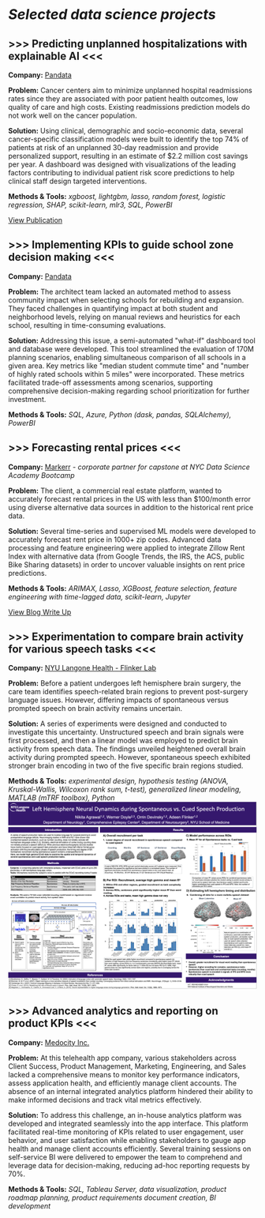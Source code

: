 # *Selected data science projects* 

## >>> Predicting unplanned hospitalizations with explainable AI <<<   

**Company:** [Pandata](https://pandata.co/) 

**Problem:** Cancer centers aim to minimize unplanned hospital readmissions rates since they are associated with poor patient health outcomes, low quality of care and high costs. Existing readmissions prediction models do not work well on the cancer population. 

**Solution:** Using clinical, demographic and socio-economic data, several cancer-specific classification models were built to identify the top 74% of patients at risk of an unplanned 30-day readmission and provide personalized support, resulting in an estimate of $2.2 million cost savings per year. A dashboard was designed with visualizations of the leading factors contributing to individual patient risk score predictions to help clinical staff design targeted interventions. 

**Methods & Tools:** *xgboost, lightgbm, lasso, random forest, logistic regression, SHAP, scikit-learn, mlr3, SQL, PowerBI*

[View Publication](https://ascopubs.org/doi/full/10.1200/CCI.22.00143?role=tab)

## >>> Implementing KPIs to guide school zone decision making <<< 
  
**Company:** [Pandata](https://pandata.co/)

**Problem:** The architect team lacked an automated method to assess community impact when selecting schools for rebuilding and expansion. They faced challenges in quantifying impact at both student and neighborhood levels, relying on manual reviews and heuristics for each school, resulting in time-consuming evaluations. 

**Solution:** Addressing this issue, a semi-automated "what-if" dashboard tool and database were developed. This tool streamlined the evaluation of 170M planning scenarios, enabling simultaneous comparison of all schools in a given area. Key metrics like "median student commute time" and "number of highly rated schools within 5 miles" were incorporated. These metrics facilitated trade-off assessments among scenarios, supporting comprehensive decision-making regarding school prioritization for further investment.
 
**Methods & Tools:** *SQL, Azure, Python (dask, pandas, SQLAlchemy), PowerBI* 

## >>> Forecasting rental prices <<<  

**Company:** [Markerr](https://markerr.com/) *-  corporate partner for capstone at NYC Data Science Academy Bootcamp*  

**Problem:** The client, a commercial real estate platform, wanted to accurately forecast rental prices in the US with less than $100/month error using diverse alternative data sources in addition to the historical rent price data. 

**Solution:** Several time-series and supervised ML models were developed to accurately forecast rent price in 1000+ zip codes. Advanced data processing and feature engineering were applied to integrate Zillow Rent Index with alternative data (from Google Trends, the IRS, the ACS, public Bike Sharing datasets) in order to uncover valuable insights on rent price predictions.

**Methods & Tools:** *ARIMAX, Lasso, XGBoost, feature selection, feature engineering with time-lagged data, scikit-learn, Jupyter*   

[View Blog Write Up](https://nycdatascience.com/blog/student-works/data-driven-supervised-models-forecasting-u-s-rent-prices/) 

## >>> Experimentation to compare brain activity for various speech tasks <<<  
  
**Company:** [NYU Langone Health - Flinker Lab](https://flinkerlab.org/)

**Problem:** Before a patient undergoes left hemisphere brain surgery, the care team identifies speech-related brain regions to prevent post-surgery language issues. However, differing impacts of spontaneous versus prompted speech on brain activity remains uncertain. 

**Solution:** A series of experiments were designed and conducted to investigate this uncertainty. Unstructured speech and brain signals were first processed, and then a linear model was employed to predict brain activity from speech data. The findings unveiled heightened overall brain activity during prompted speech. However, spontaneous speech exhibited stronger brain encoding in two of the five specific brain regions studied.

**Methods & Tools:** *experimental design, hypothesis testing (ANOVA, Kruskal-Wallis, Wilcoxon rank sum, t-test), generalized linear modeling, MATLAB (mTRF toolbox), Python*  
![Data Blitz Talk and Poster Presented at CNS 2020](/assets/images/Agrawal_CNS_poster.png)

## >>> Advanced analytics and reporting on product KPIs <<<    
  
**Company:** [Medocity Inc.](https://www.medocity.com/platform/)

**Problem:** At this telehealth app company, various stakeholders across Client Success, Product Management, Marketing, Engineering, and Sales lacked a comprehensive means to monitor key performance indicators, assess application health, and efficiently manage client accounts. The absence of an internal integrated analytics platform hindered their ability to make informed decisions and track vital metrics effectively.

**Solution:** To address this challenge, an in-house analytics platform was developed and integrated seamlessly into the app interface. This platform facilitated real-time monitoring of KPIs related to user engagement, user behavior, and user satisfaction while enabling stakeholders to gauge app health and manage client accounts efficiently. Several training sessions on self-service BI were delivered to empower the team to comprehend and leverage data for decision-making, reducing ad-hoc reporting requests by 70%. 

**Methods & Tools:** *SQL, Tableau Server, data visualization, product roadmap planning, product requirements document creation, BI development*  
